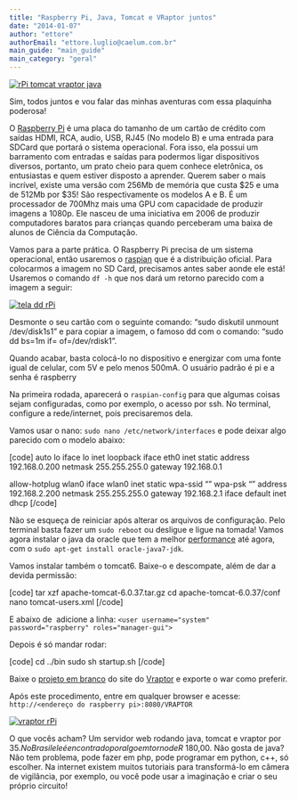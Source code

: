 ```yaml
---
title: "Raspberry Pi, Java, Tomcat e VRaptor juntos"
date: "2014-01-07"
author: "ettore"
authorEmail: "ettore.luglio@caelum.com.br"
main_guide: "main_guide"
main_category: "geral"
---
```


[![rPi tomcat vraptor java](https://blog.caelum.com.br/wp-content/uploads/2014/01/1715347-300x210.png)](https://blog.caelum.com.br/wp-content/uploads/2014/01/1715347.png)

Sim, todos juntos e vou falar das minhas aventuras com essa plaquinha poderosa!

O [Raspberry Pi](http://www.raspberrypi.org/ "Raspberry Pi") é uma placa do tamanho de um cartão de crédito com saídas HDMI, RCA, audio, USB, RJ45 (No modelo B) e uma entrada para SDCard que portará o sistema operacional. Fora isso, ela possui um barramento com entradas e saídas para podermos ligar dispositivos diversos, portanto, um prato cheio para quem conhece eletrônica, os entusiastas e quem estiver disposto a aprender. Querem saber o mais incrível, existe uma versão com 256Mb de memória que custa $25 e uma de 512Mb por $35! São respectivamente os modelos A e B. É um processador de 700Mhz mais uma GPU com capacidade de produzir imagens a 1080p. Ele nasceu de uma iniciativa em 2006 de produzir computadores baratos para crianças quando perceberam uma baixa de alunos de Ciência da Computação.

Vamos para a parte prática. O Raspberry Pi precisa de um sistema operacional, então usaremos o [raspian](http://www.raspberrypi.org/downloads "Raspian") que é a distribuição oficial. Para colocarmos a imagem no SD Card, precisamos antes saber aonde ele está! Usaremos o comando `df -h` que nos dará um retorno parecido com a imagem a seguir:

[![tela dd rPi](https://blog.caelum.com.br/wp-content/uploads/2014/01/Captura-de-Tela-2013-12-28-às-19.00.08-300x51.png)](https://blog.caelum.com.br/wp-content/uploads/2014/01/Captura-de-Tela-2013-12-28-às-19.00.08.png)

Desmonte o seu cartão com o seguinte comando: “sudo diskutil unmount /dev/disk1s1” e para copiar a imagem, o famoso dd com o comando: “sudo dd bs=1m if=<sua imagem> of=/dev/rdisk1”.

Quando acabar, basta colocá-lo no dispositivo e energizar com uma fonte igual de celular, com 5V e pelo menos 500mA. O usuário padrão é pi e a senha é raspberry

Na primeira rodada, aparecerá o `raspian-config` para que algumas coisas sejam configuradas, como por exemplo, o acesso por ssh. No terminal, configure a rede/internet, pois precisaremos dela.

Vamos usar o nano: `sudo nano /etc/network/interfaces` e pode deixar algo parecido com o modelo abaixo:

\[code\] auto lo iface lo inet loopback iface eth0 inet static address 192.168.0.200 netmask 255.255.255.0 gateway 192.168.0.1

allow-hotplug wlan0 iface wlan0 inet static wpa-ssid “<o nome da sua rede>” wpa-psk “<a sua senha>” address 192.168.2.200 netmask 255.255.255.0 gateway 192.168.2.1 iface default inet dhcp \[/code\]

Não se esqueça de reiniciar após alterar os arquivos de configuração. Pelo terminal basta fazer um `sudo reboot` ou desligue e ligue na tomada! Vamos agora instalar o java da oracle que tem a melhor [performance](https://blogs.oracle.com/jtc/entry/comparing_jvms_on_arm_linux "Performance Java rPi") até agora, com o `sudo apt-get install oracle-java7-jdk`.

Vamos instalar também o tomcat6. Baixe-o e descompate, além de dar a devida permissão:

\[code\] tar xzf apache-tomcat-6.0.37.tar.gz cd apache-tomcat-6.0.37/conf nano tomcat-users.xml \[/code\]

E abaixo de <tomcat-users> adicione a linha: `<user username="system" password="raspberry" roles="manager-gui">`

Depois é só mandar rodar:

\[code\] cd ../bin sudo sh startup.sh \[/code\]

Baixe o [projeto em branco](https://code.google.com/p/vraptor3/downloads/detail?name=vraptor-blank-project-3.5.3.zip&can=2&q= "Blank Project") do site do [Vraptor](http://vraptor.caelum.com.br/pt/ "VRaptor") e exporte o war como preferir.

Após este procedimento, entre em qualquer browser e acesse: `http://<endereço do raspberry pi>:8080/VRAPTOR`

[![vraptor rPi](https://blog.caelum.com.br/wp-content/uploads/2014/01/Captura-de-Tela-2013-12-28-às-19.23.21-300x98.png)](https://blog.caelum.com.br/wp-content/uploads/2014/01/Captura-de-Tela-2013-12-28-às-19.23.21.png)

O que vocês acham? Um servidor web rodando java, tomcat e vraptor por $35. No Brasil ele é encontrado por algo em torno de R$ 180,00. Não gosta de java? Não tem problema, pode fazer em php, pode programar em python, c++, só escolher. Na internet existem muitos tutoriais para transformá-lo em câmera de vigilância, por exemplo, ou você pode usar a imaginação e criar o seu próprio circuito!
